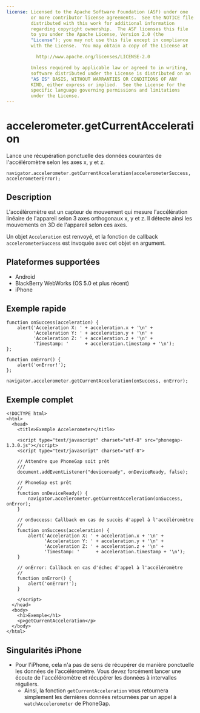 ```yaml
---
license: Licensed to the Apache Software Foundation (ASF) under one
         or more contributor license agreements.  See the NOTICE file
         distributed with this work for additional information
         regarding copyright ownership.  The ASF licenses this file
         to you under the Apache License, Version 2.0 (the
         "License"); you may not use this file except in compliance
         with the License.  You may obtain a copy of the License at

           http://www.apache.org/licenses/LICENSE-2.0

         Unless required by applicable law or agreed to in writing,
         software distributed under the License is distributed on an
         "AS IS" BASIS, WITHOUT WARRANTIES OR CONDITIONS OF ANY
         KIND, either express or implied.  See the License for the
         specific language governing permissions and limitations
         under the License.
---
```


accelerometer.getCurrentAcceleration
====================================

Lance une récupération ponctuelle des données courantes de l'accéléromètre selon les axes x, y et z.

    navigator.accelerometer.getCurrentAcceleration(accelerometerSuccess, accelerometerError);

Description
-----------

L'accéléromètre est un capteur de mouvement qui mesure l'accélération linéaire de l'appareil selon 3 axes orthogonaux x, y et z. Il détecte ainsi les mouvements en 3D de l'appareil selon ces axes.

Un objet `Acceleration` est renvoyé, et la fonction de callback `accelerometerSuccess` est invoquée avec cet objet en argument.

Plateformes supportées
----------------------

- Android
- BlackBerry WebWorks (OS 5.0 et plus récent)
- iPhone

Exemple rapide
--------------

    function onSuccess(acceleration) {
        alert('Acceleration X: ' + acceleration.x + '\n' +
              'Acceleration Y: ' + acceleration.y + '\n' +
              'Acceleration Z: ' + acceleration.z + '\n' +
              'Timestamp: '      + acceleration.timestamp + '\n');
    };

    function onError() {
        alert('onError!');
    };

    navigator.accelerometer.getCurrentAcceleration(onSuccess, onError);

Exemple complet
---------------

    <!DOCTYPE html>
    <html>
      <head>
        <title>Exemple Accelerometer</title>

        <script type="text/javascript" charset="utf-8" src="phonegap-1.3.0.js"></script>
        <script type="text/javascript" charset="utf-8">

        // Attendre que PhoneGap soit prêt
        ///
        document.addEventListener("deviceready", onDeviceReady, false);

        // PhoneGap est prêt
        //
        function onDeviceReady() {
            navigator.accelerometer.getCurrentAcceleration(onSuccess, onError);
        }
    
        // onSuccess: Callback en cas de succès d'appel à l'accéléromètre
        //
        function onSuccess(acceleration) {
            alert('Acceleration X: ' + acceleration.x + '\n' +
                  'Acceleration Y: ' + acceleration.y + '\n' +
                  'Acceleration Z: ' + acceleration.z + '\n' +
                  'Timestamp: '      + acceleration.timestamp + '\n');
        }
    
        // onError: Callback en cas d'échec d'appel à l'accéléromètre
        //
        function onError() {
            alert('onError!');
        }

        </script>
      </head>
      <body>
        <h1>Exemple</h1>
        <p>getCurrentAcceleration</p>
      </body>
    </html>
    
Singularités iPhone
-------------------

- Pour l'iPhone, cela n'a pas de sens de récupérer de manière ponctuelle les données de l'accéléromètre. Vous devez forcément lancer une écoute de l'accéléromètre et récupérer les données à intervalles réguliers.
  - Ainsi, la fonction `getCurrentAcceleration` vous retournera simplement les dernières données retournées par un appel à `watchAccelerometer` de PhoneGap.
